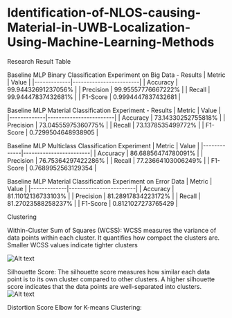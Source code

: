 # Identification-of-NLOS-causing-Material-in-UWB-Localization-Using-Machine-Learning-Methods

Research Result Table


Baseline MLP Binary Classification Experiment on Big Data - Results
| Metric      | Value                  |
|-------------|------------------------|
| Accuracy    | 99.94432691237056%     |
| Precision   | 99.95557776667222%     |
| Recall      | 99.94447837432681%     |
| F1-Score    | 0.9994447837432681    |


Baseline MLP Material Classification Experiment - Results
| Metric      | Value                  |
|-------------|------------------------|
| Accuracy    | 73.14330252755818%     |
| Precision   | 73.04555975360775%     |
| Recall      | 73.1378535499772%      |
| F1-Score    | 0.7299504648938905    |


Baseline MLP Multiclass Classification Experiment
| Metric      | Value                  |
|-------------|------------------------|
| Accuracy    | 86.68856474780091%     |
| Precision   | 76.75364297422286%     |
| Recall      | 77.23664103006249%     |
| F1-Score    | 0.7689952563129354    |


Baseline MLP Material Classification Experiment on Error Data
| Metric      | Value                  |
|-------------|------------------------|
| Accuracy    | 81.11012136733103%     |
| Precision   | 81.28917834223172%     |
| Recall      | 81.27023588258237%     |
| F1-Score    | 0.8121027273765429    |



Clustering

Within-Cluster Sum of Squares (WCSS):
WCSS measures the variance of data points within each cluster. It quantifies how compact the clusters are. Smaller WCSS values indicate tighter clusters

![Alt text](relative%20path/figures/WCSS.png?raw=true "Within-Cluster Sum of Squares (WCSS)")


Silhouette Score:
The silhouette score measures how similar each data point is to its own cluster compared to other clusters. A higher silhouette score indicates that the data points are well-separated into clusters.
![Alt text](relative%20path/figures/silhouette_score.png?raw=true "Silhouette Score")


Distortion Score Elbow for K-means Clustering:



